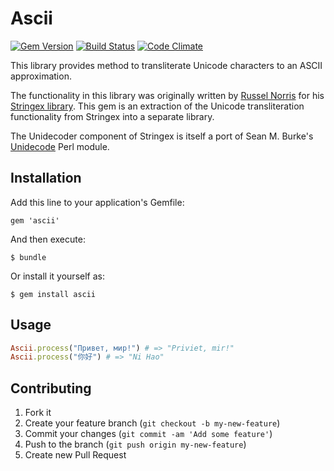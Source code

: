 # Ascii
[![Gem Version](https://img.shields.io/gem/v/ascii.svg)](https://rubygems.org/gems/ascii)
[![Build Status](https://img.shields.io/travis/rwz/ascii.svg)](http://travis-ci.org/rwz/ascii)
[![Code Climate](https://img.shields.io/codeclimate/github/rwz/ascii.svg)](https://codeclimate.com/github/rwz/ascii)

This library provides method to transliterate Unicode characters to an ASCII
approximation.

The functionality in this library was originally written by [Russel Norris](http://github.com/rsl)
for his [Stringex library](http://github.com/rsl/stringex). This gem is an
extraction of the Unicode transliteration functionality from Stringex into a
separate library.

The Unidecoder component of Stringex is itself a port of Sean M. Burke's
[Unidecode](http://search.cpan.org/dist/Text-Unidecode/lib/Text/Unidecode.pm)
Perl module.

## Installation

Add this line to your application's Gemfile:

    gem 'ascii'

And then execute:

    $ bundle

Or install it yourself as:

    $ gem install ascii

## Usage

```ruby
Ascii.process("Привет, мир!") # => "Priviet, mir!"
Ascii.process("你好") # => "Ni Hao"
```

## Contributing

1. Fork it
2. Create your feature branch (`git checkout -b my-new-feature`)
3. Commit your changes (`git commit -am 'Add some feature'`)
4. Push to the branch (`git push origin my-new-feature`)
5. Create new Pull Request

